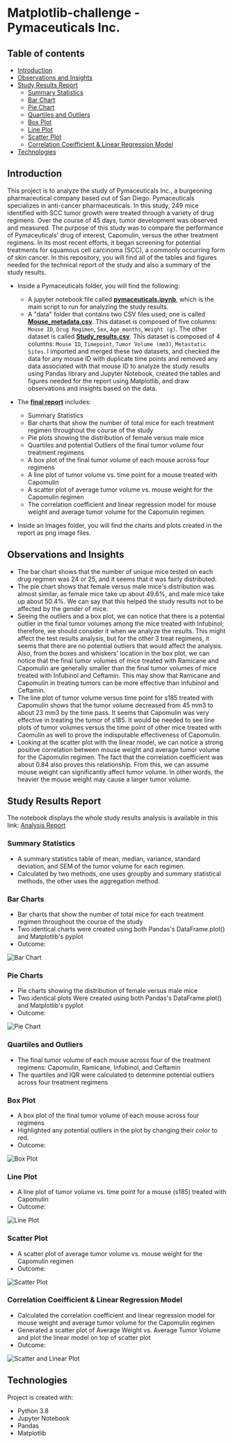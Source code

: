 # Matplotlib-challenge - Pymaceuticals Inc.

## Table of contents
  * [Introduction](#introduction)
  * [Observations and Insights](#insights)
  * [Study Results Report](#final-report)
    * [Summary Statistics](#summary-statistics)
    * [Bar Chart](#bar)
    * [Pie Chart](#pie)
    * [Quartiles and Outliers](#quartiles-and-outliers)
    * [Box Plot](#box)
    * [Line Plot](#line)
    * [Scatter Plot](#scatter)
    * [Correlation Coeifficient & Linear Regression Model](#correlation-regression)
  * [Technologies](#technologies)

## <a name="introduction"></a> Introduction
This project is to analyze the study of Pymaceuticals Inc., a burgeoning pharmaceutical company based out of San Diego. Pymaceuticals specializes in anti-cancer pharmaceuticals. In this study, 249 mice identified with SCC tumor growth were treated through a variety of drug regimens. Over the course of 45 days, tumor development was observed and measured. The purpose of this study was to compare the performance of Pymaceuticals' drug of interest, Capomulin, versus the other treatment regimens. In its most recent efforts, it began screening for potential treatments for squamous cell carcinoma (SCC), a commonly occurring form of skin cancer. In this repository, you will find all of the tables and figures needed for the technical report of the study and also a summary of the study results.

* Inside a Pymaceuticals folder, you will find the following:
  * A jupyter notebook file called [**pymaceuticals.ipynb**](./Pymaceuticals/pymaceuticals.ipynb), which is the main script to run for analyzing the study results.
  * A "data" folder that contains two CSV files used; one is called [**Mouse_metadata.csv**](./Pymaceuticals/data/Mouse_metadata.csv). This dataset is composed of five columns: `Mouse ID`,	`Drug Regimen`,	`Sex`,	`Age_months`,	`Weight (g)`. The other dataset is called [**Study_results.csv**](./Pymaceuticals/data/Study_results.csv). This dataset is composed of 4 columns: `Mouse ID`,	`Timepoint`,	`Tumor Volume (mm3)`, `Metastatic Sites`. I imported and merged these two datasets, and checked the data for any mouse ID with duplicate time points and removed any data associated with that mouse ID to analyze the study results using Pandas library and Jupyter Notebook, created the tables and figures needed for the report using Matplotlib, and draw observations and insights based on the data.

* The [**final report**](#final-report) includes:
  * Summary Statistics
  * Bar charts that show the number of total mice for each treatment regimen throughout the course of the study
  * Pie plots showing the distribution of female versus male mice
  * Quartiles and potential Outliers of the final tumor volume four treatment regimens
  * A box plot of the final tumor volume of each mouse across four regimens
  * A line plot of tumor volume vs. time point for a mouse treated with Capomulin
  * A scatter plot of average tumor volume vs. mouse weight for the Capomulin regimen
  * The correlation coefficient and linear regression model for mouse weight and average tumor volume for the Capomulin regimen.
   
* Inside an Images folder, you will find the charts and plots created in the report as png image files.

## <a name="insights"></a> Observations and Insights
* The bar chart shows that the number of unique mice tested on each drug regimen was 24 or 25, and it seems that it was fairly distributed. 
* The pie chart shows that female versus male mice's distribution was almost similar, as female mice take up about 49.6%, and male mice take up about 50.4%. We can say that this helped the study results not to be affected by the gender of mice. 
* Seeing the outliers and a box plot, we can notice that there is a potential outlier in the final tumor volumes among the mice treated with Infubinol; therefore, we should consider it when we analyze the results. This might affect the test results analysis, but for the other 3 treat regimens, it seems that there are no potential outliers that would affect the analysis. Also, from the boxes and whiskers' location in the box plot, we can notice that the final tumor volumes of mice treated with Ramicane and Capomulin are generally smaller than the final tumor volumes of mice treated with Infubinol and Ceftamin. This may show that Ramicane and Capomulin in treating tumors can be more effective than Infubinol and Ceftamin.
* The line plot of tumor volume versus time point for s185 treated with Capomulin shows that the tumor volume decreased from 45 mm3 to about 23 mm3 by the time pass. It seems that Capomulin was very effective in treating the tumor of s185. It would be needed to see line plots of tumor volumes versus the time point of other mice treated with Caomulin as well to prove the indisputable effectiveness of Capomulin.
* Looking at the scatter plot with the linear model, we can notice a strong positive correlation between mouse weight and average tumor volume for the Capomulin regimen. The fact that the correlation coefficient was about 0.84 also proves this relationship. From this, we can assume mouse weight can significantly affect tumor volume. In other words, the heavier the mouse weight may cause a larger tumor volume. 

## <a name="final-report"></a> Study Results Report
The notebook displays the whole study results analysis is available in this link: [Analysis Report](https://nbviewer.jupyter.org/github/SaraKim-sy/Matplotlib-challenge/blob/main/Pymaceuticals/.ipynb_checkpoints/pymaceuticals-checkpoint.ipynb)

### <a name="summary-statistics"></a> Summary Statistics
* A summary statistics table of mean, median, variance, standard deviation, and SEM of the tumor volume for each regimen.
* Calculated by two methods, one uses groupby and summary statistical methods, the other uses the aggregation method.

### <a name="bar"></a> Bar Charts
* Bar charts that show the number of total mice for each treatment regimen throughout the course of the study
* Two identical charts were created using both Pandas's DataFrame.plot() and Matplotlib's pyplot
* Outcome:

![Bar Chart](https://github.com/SaraKim-sy/Matplotlib-challenge/blob/main/Images/bar_plot.png?raw=true)

### <a name="pie"></a> Pie Charts
* Pie charts showing the distribution of female versus male mice
* Two identical plots Were created using both Pandas's DataFrame.plot() and Matplotlib's pyplot
* Outcome:

![Pie Chart](https://github.com/SaraKim-sy/Matplotlib-challenge/blob/main/Images/pie_plot.png?raw=true)

### <a name="quartiles-and-outliers"></a> Quartiles and Outliers
* The final tumor volume of each mouse across four of the treatment regimens: Capomulin, Ramicane, Infubinol, and Ceftamin
* The quartiles and IQR were calculated to determine potential outliers across four treatment regimens

### <a name="box"></a> Box Plot
* A box plot of the final tumor volume of each mouse across four regimens
* Highlighted any potential outliers in the plot by changing their color to red.
* Outcome:

![Box Plot](https://github.com/SaraKim-sy/Matplotlib-challenge/blob/main/Images/box_plot.png?raw=true)

### <a name="line"></a> Line Plot
* A line plot of tumor volume vs. time point for a mouse (s185) treated with Capomulin
* Outcome:

![Line Plot](https://github.com/SaraKim-sy/Matplotlib-challenge/blob/main/Images/line_plot.png?raw=true)

### <a name="scatter"></a> Scatter Plot
* A scatter plot of average tumor volume vs. mouse weight for the Capomulin regimen
* Outcome:

![Scatter Plot](https://github.com/SaraKim-sy/Matplotlib-challenge/blob/main/Images/scatter_plot.png?raw=true)

### <a name="correlation-regression"></a> Correlation Coeifficient & Linear Regression Model
* Calculated the correlation coefficient and linear regression model for mouse weight and average tumor volume for the Capomulin regimen
* Generated a scatter plot of Average Weight vs. Average Tumor Volume and plot the linear model on top of scatter plot
* Outcome:

![Scatter and Linear Plot](https://github.com/SaraKim-sy/Matplotlib-challenge/blob/main/Images/scatter_linear_plot.png?raw=true)
  
## <a name="technologies"></a> Technologies
Project is created with:
* Python 3.8
* Jupyter Notebook
* Pandas
* Matplotlib
